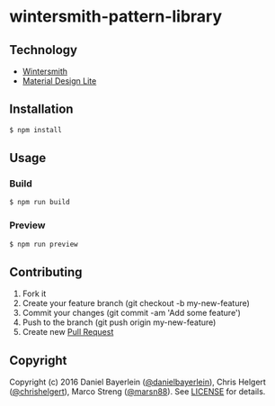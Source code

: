 # wintersmith-pattern-library

## Technology

* [Wintersmith](https://github.com/jnordberg/wintersmith)
* [Material Design Lite](https://github.com/google/material-design-lite)

## Installation

```bash
$ npm install
```

## Usage

### Build

```bash
$ npm run build
```

### Preview

```bash
$ npm run preview
```

## Contributing

1. Fork it
2. Create your feature branch (git checkout -b my-new-feature)
3. Commit your changes (git commit -am 'Add some feature')
4. Push to the branch (git push origin my-new-feature)
5. Create new [Pull Request](../../pull/new/master)

## Copyright

Copyright (c) 2016 Daniel Bayerlein ([@danielbayerlein](https://github.com/danielbayerlein)), Chris Helgert ([@chrishelgert](https://github.com/chrishelgert)), Marco Streng ([@marsn88](https://github.com/marsn88)). See [LICENSE](./LICENSE) for details.
